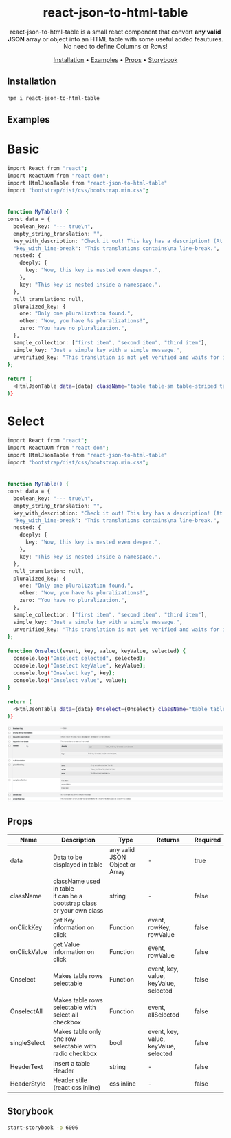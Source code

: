 <!-- markdownlint-configure-file {
  "MD013": {
    "code_blocks": false,
    "tables": false
  },
  "MD033": false,
  "MD041": false
} -->

<div align="center">

# react-json-to-html-table
  
  react-json-to-html-table is a small react component that convert **any valid JSON** array or object into an HTML table with some useful added feautures.
  No need to define Columns or Rows!

  [Installation](#installation) •
[Examples](#Examples) •
  [Props](#Props) •
[Storybook](#Storybook) 
</div>

## Installation
  
  

```sh
npm i react-json-to-html-table
```


## Examples
# Basic

```sh
import React from "react";
import ReactDOM from "react-dom";
import HtmlJsonTable from "react-json-to-html-table"
import "bootstrap/dist/css/bootstrap.min.css";


function MyTable() {
const data = {
  boolean_key: "--- true\n",
  empty_string_translation: "",
  key_with_description: "Check it out! This key has a description! (At least in some formats)",
  "key_with_line-break": "This translations contains\na line-break.",
  nested: {
    deeply: {
      key: "Wow, this key is nested even deeper.",
    },
    key: "This key is nested inside a namespace.",
  },
  null_translation: null,
  pluralized_key: {
    one: "Only one pluralization found.",
    other: "Wow, you have %s pluralizations!",
    zero: "You have no pluralization.",
  },
  sample_collection: ["first item", "second item", "third item"],
  simple_key: "Just a simple key with a simple message.",
  unverified_key: "This translation is not yet verified and waits for it. (In some formats we also export this status)",
};

return (
  <HtmlJsonTable data={data} className="table table-sm table-striped table-bordered table-responsive"/>
)}
```
# Select

```sh
import React from "react";
import ReactDOM from "react-dom";
import HtmlJsonTable from "react-json-to-html-table"
import "bootstrap/dist/css/bootstrap.min.css";


function MyTable() {
const data = {
  boolean_key: "--- true\n",
  empty_string_translation: "",
  key_with_description: "Check it out! This key has a description! (At least in some formats)",
  "key_with_line-break": "This translations contains\na line-break.",
  nested: {
    deeply: {
      key: "Wow, this key is nested even deeper.",
    },
    key: "This key is nested inside a namespace.",
  },
  null_translation: null,
  pluralized_key: {
    one: "Only one pluralization found.",
    other: "Wow, you have %s pluralizations!",
    zero: "You have no pluralization.",
  },
  sample_collection: ["first item", "second item", "third item"],
  simple_key: "Just a simple key with a simple message.",
  unverified_key: "This translation is not yet verified and waits for it. (In some formats we also export this status)",
};

function Onselect(event, key, value, keyValue, selected) {
  console.log("Onselect selected", selected);
  console.log("Onselect keyValue", keyValue);
  console.log("Onselect key", key);
  console.log("Onselect value", value);
}

return (
  <HtmlJsonTable data={data} Onselect={Onselect} className="table table-sm table-striped table-bordered table-responsive"/>
)}
```

![](HtmlJsonTable.gif)

## Props

| Name               | Description                                 |Type| Returns | Required                     |
| ------------------ | --------------------------------------------|--| ----------|---------------- |
|data                | Data to be displayed in table               |   any valid JSON Object or Array|    -      |true |
| className          | className used in table<br>it can be a bootstrap class or your own class|      string |    -   | false |
| onClickKey         | get Key information on click                               |Function |  event, rowKey, rowValue     |false         |
| onClickValue         | get Value information on click                               |Function |  event, rowValue      |false         |
| Onselect         | Makes table rows selectable                              |Function |     event, key, value, keyValue, selected      |false         |
| OnselectAll         | Makes table rows selectable with select all checkbox   |Function |   event, allSelected     |false         |
| singleSelect        | Makes table only one row selectable with radio checkbox|bool | event, key, value, keyValue, selected|false         |
| HeaderText         | Insert a table Header                               |string |         -            |false         |
| HeaderStyle         | Header stile (react css inline)             |css inline |             -        |false         |
## Storybook
```sh
start-storybook -p 6006
```
